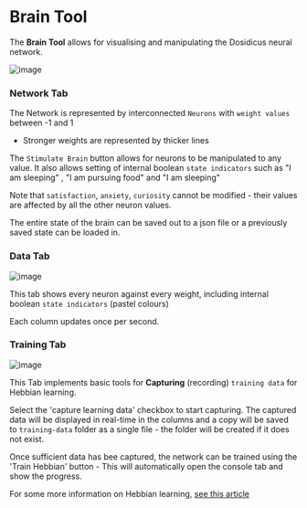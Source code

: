 # Brain Tool
The **Brain Tool** allows for visualising and manipulating the Dosidicus neural network.

![image](https://github.com/user-attachments/assets/bde48677-587e-4751-9de6-f8a172b17f07)


### Network Tab

The Network is represented by interconnected `Neurons` with `weight values` between -1 and 1 

* Stronger weights are represented by thicker lines

The `Stimulate Brain` button allows for neurons to be manipulated to any value. It also allows setting of internal boolean `state indicators` such as "I am sleeping" , "I am pursuing food" and "I am sleeping"

Note that `satisfaction`, `anxiety`, `curiosity` cannot be modified - their values are affected by all the other neuron values.

The entire state of the brain can be saved out to a json file or a previously saved state can be loaded in.

### Data Tab

![image](https://github.com/user-attachments/assets/0c8ce9ab-9343-409a-94d0-748e5b0733ab)

This tab shows every neuron against every weight, including internal boolean `state indicators` (pastel colours)

Each column updates once per second. 


### Training Tab
![image](https://github.com/user-attachments/assets/bdab216c-8d39-48f6-aa48-030f97b77dc3)

This Tab implements basic tools for **Capturing** (recording) `training data` for Hebbian learning.

Select the 'capture learning data' checkbox to start capturing. The captured data will be displayed in real-time in the columns and a copy will be saved to `training-data` folder as a single file - the folder will be created if it does not exist.

Once sufficient data has bee captured, the network can be trained using the 'Train Hebbian' button - This will automatically open the console tab and show the progress.

For some more information on Hebbian learning, [see this article](https://medium.datadriveninvestor.com/what-is-hebbian-learning-3a027e8e4bbb)
